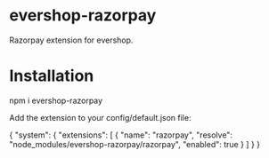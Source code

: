 # evershop-razorpay
Razorpay extension for evershop.

# Installation
npm i evershop-razorpay

Add the extension to your config/default.json file:

{
  "system": {
        "extensions": [
            {
                "name": "razorpay",
                "resolve": "node_modules/evershop-razorpay/razorpay",
                "enabled": true
            }
        ]
    }
}